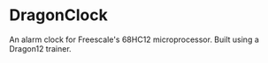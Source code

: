 DragonClock
===========

An alarm clock for Freescale's 68HC12 microprocessor. Built using a Dragon12 trainer.
